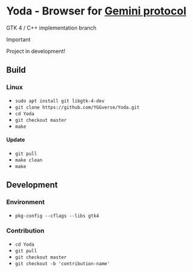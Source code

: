 # Yoda - Browser for [Gemini protocol](https://geminiprotocol.net)

GTK 4 / C++ implementation branch

> [!IMPORTANT]
> Project in development!
>

## Build

### Linux

* `sudo apt install git libgtk-4-dev`
* `git clone https://github.com/YGGverse/Yoda.git`
* `cd Yoda`
* `git checkout master`
* `make`

#### Update

* `git pull`
* `make clean`
* `make`

## Development

### Environment

* `pkg-config --cflags --libs gtk4`

### Contribution

* `cd Yoda`
* `git pull`
* `git checkout master`
* `git checkout -b 'contribution-name'`